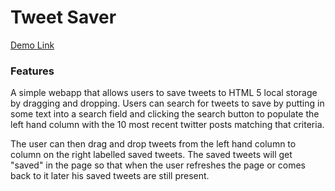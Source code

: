 # Tweet Saver

[Demo Link](http://web.uvic.ca/~waynez/Tweet-Saver/)

### Features

A simple webapp that allows users to save tweets to HTML 5 local storage by dragging and dropping. Users can search for tweets to save by putting in some text into a search field and clicking the search button to populate the left hand column with the 10 most recent twitter posts matching that criteria.

The user can then drag and drop tweets from the left hand column to column on the right labelled saved tweets. The saved tweets will get "saved" in the page so that when the user refreshes the page or comes back to it later his saved tweets are still present.
 



